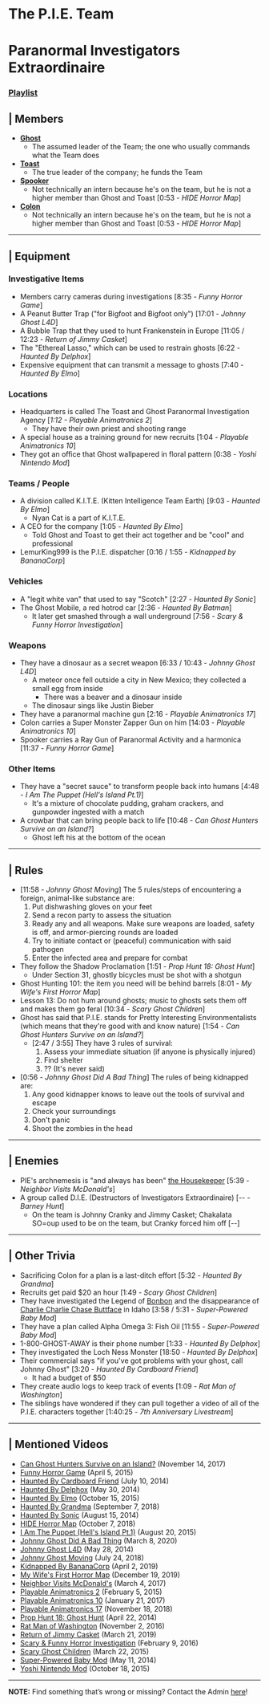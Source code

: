 # The P.I.E. Team
# Paranormal Investigators Extraordinaire
### [Playlist](https://www.youtube.com/playlist?list=PLwljWXtmIKiT-Ikb_wQoVS7-Bb8dDsQdx)


## | Members  
- [**Ghost**](../5.Characters/Johnny_Ghost.md)
    - The assumed leader of the Team; the one who usually commands what the Team does
- [**Toast**](../5.Characters/Johnny_Toast.md)
    - The true leader of the company; he funds the Team
- [**Spooker**](../5.Characters/Fred_Spooker_Soup.md)
    - Not technically an intern because he's on the team, but he is not a higher member than Ghost and Toast \[0:53 - *HIDE Horror Map*]
- [**Colon**](../5.Characters/Chris_Colon_Ghostie.md)
    - Not technically an intern because he's on the team, but he is not a higher member than Ghost and Toast \[0:53 - *HIDE Horror Map*]

----

## | Equipment
### Investigative Items
- Members carry cameras during investigations \[8:35 - *Funny Horror Game*]
- A Peanut Butter Trap \("for Bigfoot and Bigfoot only") \[17:01 - *Johnny Ghost L4D*]
- A Bubble Trap that they used to hunt Frankenstein in Europe \[11:05 / 12:23 - *Return of Jimmy Casket*]
- The "Ethereal Lasso," which can be used to restrain ghosts \[6:22 - *Haunted By Delphox*]
- Expensive equipment that can transmit a message to ghosts \[7:40 - *Haunted By Elmo*]
### Locations
- Headquarters is called The Toast and Ghost Paranormal Investigation Agency \[*1:12 - Playable Animatronics 2*]
  - They have their own priest and shooting range
- A special house as a training ground for new recruits \[1:04 - *Playable Animatronics 10*]
- They got an office that Ghost wallpapered in floral pattern \[0:38 - *Yoshi Nintendo Mod*]
### Teams / People
- A division called K.I.T.E. \(Kitten Intelligence Team Earth) \[9:03 - *Haunted By Elmo*]
  - Nyan Cat is a part of K.I.T.E.
- A CEO for the company \[1:05 - *Haunted By Elmo*]
  - Told Ghost and Toast to get their act together and be "cool" and professional
- LemurKing999 is the P.I.E. dispatcher \[0:16 / 1:55 - *Kidnapped by BananaCorp*]
### Vehicles
- A "legit white van" that used to say "Scotch" \[2:27 - *Haunted By Sonic*]
- The Ghost Mobile, a red hotrod car \[2:36 - *Haunted By Batman*]
  - It later get smashed through a wall underground \[7:56 - *Scary & Funny Horror Investigation*]
### Weapons
- They have a dinosaur as a secret weapon \[6:33 / 10:43 - *Johnny Ghost L4D*]
  - A meteor once fell outside a city in New Mexico; they collected a small egg from inside
    - There was a beaver and a dinosaur inside
  - The dinosaur sings like Justin Bieber
- They have a paranormal machine gun \[2:16 - *Playable Animatronics 17*]
- Colon carries a Super Monster Zapper Gun on him \[14:03 - *Playable Animatronics 10*]
- Spooker carries a Ray Gun of Paranormal Activity and a harmonica \[11:37 - *Funny Horror Game*]
### Other Items
- They have a "secret sauce" to transform people back into humans \[4:48 - *I Am The Puppet (Hell's Island Pt.1)*]
  - It's a mixture of chocolate pudding, graham crackers, and gunpowder ingested with a match
- A crowbar that can bring people back to life \[10:48 - *Can Ghost Hunters Survive on an Island?*]
  - Ghost left his at the bottom of the ocean

----

## | Rules
- \[11:58 - *Johnny Ghost Moving*] The 5 rules/steps of encountering a foreign, animal-like substance are:
  1. Put dishwashing gloves on your feet
  2. Send a recon party to assess the situation
  3. Ready any and all weapons. Make sure weapons are loaded, safety is off, and armor-piercing rounds are loaded
  4. Try to initiate contact or \(peaceful) communication with said pathogen
  5. Enter the infected area and prepare for combat
- They follow the Shadow Proclamation \[1:51 - *Prop Hunt 18: Ghost Hunt*]
  - Under Section 31, ghostly bicycles must be shot with a shotgun
- Ghost Hunting 101: the item you need will be behind barrels \[8:01 - *My Wife's First Horror Map*]
- Lesson 13: Do not hum around ghosts; music to ghosts sets them off and makes them go feral \[10:34 - *Scary Ghost Children*]
- Ghost has said that P.I.E. stands for Pretty Interesting Environmentalists \(which means that they're good with and know nature) \[1:54 - *Can Ghost Hunters Survive on an Island?*]
  - \[2:47 / 3:55] They have 3 rules of survival:
    1. Assess your immediate situation \(if anyone is physically injured)
    2. Find shelter
    3. ?? \(It's never said)
- \[0:56 - *Johnny Ghost Did A Bad Thing*] The rules of being kidnapped are:
  1. Any good kidnapper knows to leave out the tools of survival and escape
  2. Check your surroundings
  3. Don't panic
  4. Shoot the zombies in the head

----

## | Enemies
- PIE's archnemesis is "and always has been" [the Housekeeper](5.Characters/One-Use_Uncommon.md) \[5:39 - *Neighbor Visits McDonald's*]
- A group called D.I.E. \(Destructors of Investigators Extraordinaire) \[-- - *Barney Hunt*]
  - On the team is Johnny Cranky and Jimmy Casket; Chakalata SO=oup used to be on the team, but Cranky forced him off \[--]

----

## | Other Trivia
- Sacrificing Colon for a plan is a last-ditch effort \[5:32 - *Haunted By Grandma*]
- Recruits get paid $20 an hour \[1:49 - *Scary Ghost Children*]
- They have investigated the Legend of [Bonbon](../5.Characters/One-Use_Uncommon.md) and the disappearance of [Charlie Charlie Chase Buttface](../5.Characters/One-Use_Uncommon.md) in Idaho \[3:58 / 5:31 - *Super-Powered Baby Mod*]
- They have a plan called Alpha Omega 3: Fish Oil \[11:55 - *Super-Powered Baby Mod*]
- 1-800-GHOST-AWAY is their phone number \[1:33 - *Haunted By Delphox*]
- They investigated the Loch Ness Monster \[18:50 - *Haunted By Delphox*]
- Their commercial says "if you've got problems with your ghost, call Johnny Ghost" \[3:20 - *Haunted By Cardboard Friend*]
  - It had a budget of $50
- They create audio logs to keep track of events \[1:09 - *Rat Man of Washington*]
- The siblings have wondered if they can pull together a video of all of the P.I.E. characters together \[1:40:25 - *7th Anniversary Livestream*]

----

## | Mentioned Videos
- [Can Ghost Hunters Survive on an Island?](https://youtu.be/xW4E8DGLAbM) \(November 14, 2017)
- [Funny Horror Game](https://youtu.be/W_p-t0KtS3U) \(April 5, 2015)
- [Haunted By Cardboard Friend](https://youtu.be/jG3Iarj08BQ) \(July 10, 2014)
- [Haunted By Delphox](https://youtu.be/gVmjfDiJ184) \(May 30, 2014)
- [Haunted By Elmo](https://youtu.be/h0_eE9JnLi0) \(October 15, 2015)
- [Haunted By Grandma](https://youtu.be/yMRGseByyCU) \(September 7, 2018)
- [Haunted By Sonic](https://youtu.be/VHp98-xtHlw) \(August 15, 2014)
- [HIDE Horror Map](https://youtu.be/XV7ZJMx2_tQ) \(October 7, 2018)
- [I Am The Puppet (Hell's Island Pt.1)](https://youtu.be/NuONWZ-LDQ0) \(August 20, 2015)
- [Johnny Ghost Did A Bad Thing](https://youtu.be/e94uIredEVM) \(March 8, 2020)
- [Johnny Ghost L4D](https://youtu.be/u4msj3CN7yI) \(May 28, 2014)
- [Johnny Ghost Moving](https://youtu.be/hf04_xQdqfQ) \(July 24, 2018)
- [Kidnapped By BananaCorp](https://youtu.be/wt_kHMmAnTQ) \(April 2, 2019)
- [My Wife's First Horror Map](https://youtu.be/g46Bkr77ZOY) \(December 19, 2019)
- [Neighbor Visits McDonald's](https://youtu.be/hviiaU4UmZA) \(March 4, 2017)
- [Playable Animatronics 2](https://youtu.be/_tv07JJ0HE8) \(February 5, 2015)
- [Playable Animatronics 10](https://youtu.be/2qdDjiasqEc) \(January 21, 2017)
- [Playable Animatronics 17](https://youtu.be/mkyVjLCmh8w) \(November 18, 2018)
- [Prop Hunt 18: Ghost Hunt](https://youtu.be/2yVe4fe8lRw) \(April 22, 2014)
- [Rat Man of Washington](https://youtu.be/DYH4xQ-U0gE) \(November 2, 2016)
- [Return of Jimmy Casket](https://youtu.be/Twja4LFhVaU) \(March 21, 2019)
- [Scary & Funny Horror Investigation](https://youtu.be/DPolPvjBouo) \(February 9, 2016)
- [Scary Ghost Children](https://youtu.be/mUAbzwh5m6U) \(March 22, 2015)
- [Super-Powered Baby Mod](https://youtu.be/jWXZO7cAe3o) \(May 11, 2014)
- [Yoshi Nintendo Mod](https://youtu.be/ptihpSu4vcY) \(October 18, 2015)

----

**NOTE:** Find something that’s wrong or missing? Contact the Admin [here](../chapter_2.md)!